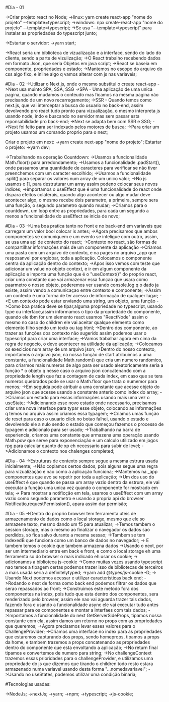 <!-- React -->

#Dia - 01

->Criar projeto react no Node;
    ->linux: yarn create react-app "nome do projeto" --template=typescript;
    ->windows: npx create-react-app "nome do projeto" --template=typescript;
    ->Se usa "--template=typescript" para instalar as propriedades do typescript junto;

->Estartar o servidor:
    ->yarn start;

->React seria um biblioteca de vizualização e a interface, sendo do lado do cliente, sendo a parte de vizulização;
->O React trabalho recebendo dados em formato Json, que seria Objetos em java script;
->React se baseia em componente, propriedades e estado;
->Mantemos no escopo do arquivo do css algo fixo, e inline algo q vamos alterar com js nas variaveis;

#Dia - 02
->Utilizar o Next.js, onde o mesmo substitui o create react-app
->Next usa muinto SPA, SSA, SSG
    ->SPA - Uma aplicação de uma unica pagina, quando mudamos o conteudo mas ficamos na mesma pagina não precisando de um novo recarregamento;
    ->SSR - Quando temos como next.js, que vai interceptar a busca do usuario no back-end, assim devolvendo pro react tudo pronto para vizualização, o mesmo interpreta js usando node, indo e buscando no servidor mas sem passar esta reponsabilidade pro back-end;
    ->Next se adapta bem com SSR e SSG;
->Next foi feito para ser indexado pelos motores de busca;
->Para criar um projeto usamos um comando proprio para o next;

Criar o projeto em next:
    ->yarn create next-app "nome do projeto";
Estartar o projeto:
    ->yarn dev;

->Trabalhando na operação Countdown:
    ->Usamos a funcionalidade Math.floor() para arredondamento;
    ->Usamos a funcionalidade .padStart(), onde passamos uma quantidade de caracteres para verificar se
    não tiver preenchemos com um caracter escolhido;
    ->Usamos a funcionalidade .split() para separar os valores num array de um unico valor;
    ->No js usamos o [], para destruturar um array assim podeno colocar seus novos indices;
    ->importamos o useEffect que é uma funcionalidade do react onde dispara efeitos colaterais,
    quando algo acontecer ou algo mudar deve acontecer algo, o mesmo recebe dois parametro, a primeira,
    sempre sera uma função, o segundo parametro quando mudar;
    ->Criamos para o countdown, um loop entre as propriedades, para cada um segundo a menos a funcionalidade do useEffect se inicia de novo;

#Dia - 03
    ->Uma boa pratica tanto no front e no back-end em variaveis que carregam um valor bool colocar is
    antes;
    ->Agora precisamos que ambos componentes se comuniquem e um evento se inteligue com outro, assim,
    se usa uma api de contexto do react;
    ->Contexto no react, são formas de compartilhar informações mais de um componente da aplicação
    ->Criamos uma pasta com um arquivo de contexto, e na pages no arquivo _app que resposanvel por englobar, toda a aplicação. Colocamos o componente centra da aplicação dentro do contexto;
    ->Apos isso vemos com teste que adicionar um value no objeto context, e ir em algum componente da aplicação e importa uma função que é o "useContext()" do proprio react, criar uma constante que vai armazenar essa funçao que usara como paarmetro o nosso objeto, poderemos ver usando console.log q o dado ja existe, assim vendo a comunicaçao entre contexto e componente;
    ->Assim um contexto é uma forma de ter acesso de informação de qualquer lugar;
    ->E um contexto pode estar enviando uma string, um objeto, uma função
    ->Como boa pratica deve se tipar,alguma propriedade no typescript, usando type ou interface,assim informamos o tipo da propriedade do componente, quando ele tbm for um elemento react usamos "ReactNode" assim o mesmo no caso do children ele vai aceitar qualque elemento como elemento filho sendo um texto ou tag html;
    ->Dentro dos componente, ao trazer as funções dos contexto não sugerido assim podemos usar o typescript para criar uma interface;
    ->Vamos trabalhar agora em cima da regra de negocio, o deve acontecer na utilidade da aplicação;
    ->Colocamos os execicios num array de um arquivo json;
    ->Dentro do nosso contexto, importamos o arquivo json, na nossa função de start atribuimos a uma constante, a funcionalidade Math.random() que cria um numero randomico, para criarmos mais numeros de algo para ser usado aleatoricamente seria a função * o objeto q nesse caso o arquivo json concatenando com a propriedade length que faz a contagem de cada index, em caso que se tera numeros quebrados pode se usar o Math.floor que trata o numemor para menos;
    ->Em seguida pode atribuir a uma constante que acesse objeto do arquivo json que acesse usando a constante anterio como index do array;
    ->Criamos um estado para essas informações usando mais uma vez o useState;
    ->Adicionando esse novo estado onde necessario, precisamos criar uma nova interface para typar esse objeto, colocando as informações q temos no arquivo assim criamos essa typagem;
    ->Criamos umas função de reset para caso o usuario click no botao falhei, usando o estado e devolvendo ele a nulo sendo o estado que começou fazemos o processo de typagem e adicionalo para ser usado;
    ->Trabalhando na barra de experiencia, criamos uma constante que armazena uma operação usando Math.pow que serve para exponenciação e um calculo utilizado em jogos rpg para calcular quanto de xp eh necessario para subir de level;
    ->Adicionamos o contexto nos chalenges completed;


#Dia - 04
    ->Estruturas de contexto sempre segue a mesma estrura usada inicialmente;
    ->Não copiamos certos dados, pois alguns segue uma regra para vizualização e nao como a aplicação funciona;
    ->Mantemos na _app componentes que avo se repetir por toda a aplicação;
    ->Um dos uso do useEffect é que quando se passa um array vazio dentro da estrura, ele vai executar a função uma unica vez quando o componente for mostrado em tela;
    -> Para mostrar a notificção em tela, usamos o useEffect com um array vazio como segundo parametro e usando a propria api do browser Notificatio,requestPermission(), apara assim dar permisão;

#Dia - 05
    ->Dentro do proprio browser tem ferramenta uteis de armazenamento de dados como o local storage, mesmo que ele so armazene texto, mesmo dando um f5 para atualizar;
    ->Temos tambem o session storage, mas o mesmo ao finalizar o navegador os dados sao perdidos, só fica salvo durante a mesma sessao;
    ->Tambem se tem indexedB que funciona como um banco de dados no navegador;
    -> E tambem temos o cookie que tambem armazena dados
    ->Usando o next, por ser um intermediario entre em back e front, e como o local storage eh uma ferramenta so do browser o mais indicado eh usar os cookie;
    -> adicionamos a biblioteca js-cookie
    ->Como muitas vezes usando typescript nao temos a tipagem certas podemos trazer isso de bibliotecas de terceiros a mais usada seria a definitelytyped;
    ->yarn add @types/js-cookie -D;
    -> Usando Next podemos acessar e utilizar caracteristicas back end;
    ->Rodando o next de forma como back end podemos filtrar os dados que serao repassados ao front;
    ->Construimos este metodo fora dos componentes na index, pois tudo que esta dentro dos componentes, sera renderizado pelo browser, assim ele nao vai aguarda trazer tais dados, fazendo fora e usando a funcionalidade async ele vai executar tudo antes repassar para os componentes e montar a interfaes com tais dados;
    ->Importamos a funcionalidade do next GetServerSideProps, tipamos nossa constante com ela, assim damos um retorno no props com as propriedades que queremos;
    ->Agora precisamos levar esses valores para o ChallengeProvider;
    ->Criamos uma interface no index para as propriedades que estaremos capturando dos props, sendo homeprops, tipamos a props da home, e tambem trazemos a props concatenando as propriedades dentro do componente que esta envoltando a aplicação;
    ->No return final tipamos e convertemos de numero para string;
    ->No challengeContext trazemos essas prioridades para o challengeProvider, e utilizamos uma propriedade do js que dizemos que tirando o children todo resto estara armazenado numa variavel usando desta forma "...nomedavariavel";
    ->Usando no useStates, podemos utilizar uma condição binaria;

#Tecnologias usadas:

->NodeJs;
->nextJs;
->yarn;
->npm;
->typescript;
->js-cookie;